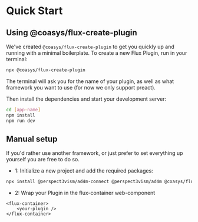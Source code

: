 # Quick Start

## Using @coasys/flux-create-plugin

We've created `@coasys/flux-create-plugin` to get you quickly up and running with a minimal boilerplate. To create a new Flux Plugin, run in your terminal:

```bash
npx @coasys/flux-create-plugin
```

The terminal will ask you for the name of your plugin, as well as what framework you want to use (for now we only support preact).

Then install the dependencies and start your development server:

```bash
cd [app-name]
npm install
npm run dev
```

## Manual setup

If you'd rather use another framework, or just prefer to set everything up yourself you are free to do so.

- 1: Initialize a new project and add the required packages:

```bash
npx install @perspect3vism/ad4m-connect @perspect3vism/ad4m @coasys/flux-container
```

- 2: Wrap your Plugin in the flux-container web-component

```
<flux-container>
    <your-plugin />
</flux-container>
```
